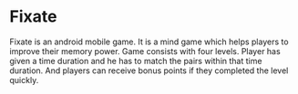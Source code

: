 # Fixate
Fixate is an android mobile game. It is a mind game which helps players to improve their memory power. Game consists with four levels. Player has given a time duration and he has to match the pairs within that time duration. And players can receive bonus points if they completed the level quickly.
